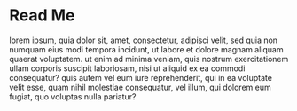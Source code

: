 Read Me
===

<span style=display:none; >[View as web page]( http://jaanga.github.io/terrain-r2/terrain.html "view the files as apps." ) <input value="<< You are here" size=15 style="font:bold 11pt monospace;border-width:0;" ></span>  

<!--
Read Me as [GitHub web page]( http://va3c.github.io/viewer/va3c-hacker-cookbook/ "view the files as apps." ) <input value="<< You are here" size=15 style="font:bold 11pt monospace;border-width:0;" >  
Read Me as &raquo; <a href=https://github.com/va3c/viewer/tree/gh-pages/va3c-hacker-cookbook/ target=_top title="View files with GitHub" >GitHub source code</a> <scan style=display:none ><< You are here</scan>  

&raquo; [GitHub source code]( https://github.com/va3c/viewer/tree/gh-pages/va3c-hacker-cookbook/templates/left-side-hackette/ "View files with GitHub" ) <span style=display:none ><< You are here</span>  

### Live Demo

<iframe src="http://XXX.github.io/XXX/latest/index.html" width=100% height=500px class='overview' >
There is an `iframe` here. It is not visible when viewed on github.com/XXX. To view, click 'Web page view' just above.
</iframe>
_XXX - latest revision_ / [Full Screen]( http://XXX.github.io/latest/index.html)



Link to GitHub source is not Markdown because GitHub does not want to be in an iframe so must have target=_top which means use of <a> tag.
-->
lorem ipsum, quia dolor sit, amet, consectetur, adipisci velit, sed quia non numquam eius modi tempora incidunt, ut labore et dolore magnam aliquam quaerat voluptatem. ut enim ad minima veniam, quis nostrum exercitationem ullam corporis suscipit laboriosam, nisi ut aliquid ex ea commodi consequatur? quis autem vel eum iure reprehenderit, qui in ea voluptate velit esse, quam nihil molestiae consequatur, vel illum, qui dolorem eum fugiat, quo voluptas nulla pariatur?


